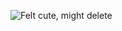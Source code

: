 
![Felt cute, might delete](https://www.google.com/url?sa=i&source=images&cd=&ved=2ahUKEwiz-Nbb_L7iAhXI1eAKHWX9DWEQjRx6BAgBEAU&url=https%3A%2F%2Fwww.sonomamag.com%2Fenter-sonoma-magazines-cutest-cat-contest%2F&psig=AOvVaw0rcVD5mtSgZEtQQMTm_dh5&ust=1559158542067351)
